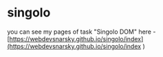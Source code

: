# singolo
you can see my pages of task "Singolo DOM" here -  [https://webdevsnarsky.github.io/singolo/index](https://webdevsnarsky.github.io/singolo/index )